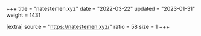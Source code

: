 +++
title = "natestemen.xyz"
date = "2022-03-22"
updated = "2023-01-31"
weight = 1431

[extra]
source = "https://natestemen.xyz/"
ratio = 58
size = 1
+++
